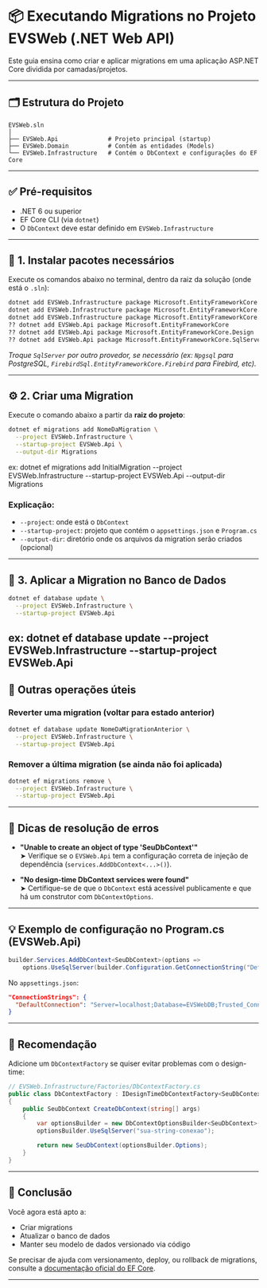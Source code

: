 ﻿# 📦 Executando Migrations no Projeto EVSWeb (.NET Web API)

Este guia ensina como criar e aplicar migrations em uma aplicação ASP.NET Core dividida por camadas/projetos.

---

## 🗂️ Estrutura do Projeto

```
EVSWeb.sln
│
├── EVSWeb.Api              # Projeto principal (startup)
├── EVSWeb.Domain           # Contém as entidades (Models)
└── EVSWeb.Infrastructure   # Contém o DbContext e configurações do EF Core
```

---

## ✅ Pré-requisitos

- .NET 6 ou superior
- EF Core CLI (via `dotnet`)
- O `DbContext` deve estar definido em `EVSWeb.Infrastructure`

---

## 📌 1. Instalar pacotes necessários

Execute os comandos abaixo no terminal, dentro da raiz da solução (onde está o `.sln`):

```bash
dotnet add EVSWeb.Infrastructure package Microsoft.EntityFrameworkCore
dotnet add EVSWeb.Infrastructure package Microsoft.EntityFrameworkCore.Design
dotnet add EVSWeb.Infrastructure package Microsoft.EntityFrameworkCore.SqlServer
?? dotnet add EVSWeb.Api package Microsoft.EntityFrameworkCore
?? dotnet add EVSWeb.Api package Microsoft.EntityFrameworkCore.Design
?? dotnet add EVSWeb.Api package Microsoft.EntityFrameworkCore.SqlServer
```

*Troque `SqlServer` por outro provedor, se necessário (ex: `Npgsql` para PostgreSQL, `FirebirdSql.EntityFrameworkCore.Firebird` para Firebird, etc).*

---

## ⚙️ 2. Criar uma Migration

Execute o comando abaixo a partir da **raiz do projeto**:

```bash
dotnet ef migrations add NomeDaMigration \
  --project EVSWeb.Infrastructure \
  --startup-project EVSWeb.Api \
  --output-dir Migrations
```
ex: dotnet ef migrations add InitialMigration --project EVSWeb.Infrastructure --startup-project EVSWeb.Api --output-dir Migrations

### Explicação:
- `--project`: onde está o `DbContext`
- `--startup-project`: projeto que contém o `appsettings.json` e `Program.cs`
- `--output-dir`: diretório onde os arquivos da migration serão criados (opcional)

---

## 🧪 3. Aplicar a Migration no Banco de Dados

```bash
dotnet ef database update \
  --project EVSWeb.Infrastructure \
  --startup-project EVSWeb.Api
```
ex: dotnet ef database update --project EVSWeb.Infrastructure --startup-project EVSWeb.Api
---

## 🔄 Outras operações úteis

### Reverter uma migration (voltar para estado anterior)

```bash
dotnet ef database update NomeDaMigrationAnterior \
  --project EVSWeb.Infrastructure \
  --startup-project EVSWeb.Api
```

### Remover a última migration (se ainda não foi aplicada)

```bash
dotnet ef migrations remove \
  --project EVSWeb.Infrastructure \
  --startup-project EVSWeb.Api
```

---

## 🐞 Dicas de resolução de erros

- **"Unable to create an object of type 'SeuDbContext'"**  
  ➤ Verifique se o `EVSWeb.Api` tem a configuração correta de injeção de dependência (`services.AddDbContext<...>()`).

- **"No design-time DbContext services were found"**  
  ➤ Certifique-se de que o `DbContext` está acessível publicamente e que há um construtor com `DbContextOptions`.

---

## 💡 Exemplo de configuração no Program.cs (EVSWeb.Api)

```csharp
builder.Services.AddDbContext<SeuDbContext>(options =>
    options.UseSqlServer(builder.Configuration.GetConnectionString("DefaultConnection")));
```

No `appsettings.json`:

```json
"ConnectionStrings": {
  "DefaultConnection": "Server=localhost;Database=EVSWebDB;Trusted_Connection=True;"
}
```

---

## 🧼 Recomendação

Adicione um `DbContextFactory` se quiser evitar problemas com o design-time:

```csharp
// EVSWeb.Infrastructure/Factories/DbContextFactory.cs
public class DbContextFactory : IDesignTimeDbContextFactory<SeuDbContext>
{
    public SeuDbContext CreateDbContext(string[] args)
    {
        var optionsBuilder = new DbContextOptionsBuilder<SeuDbContext>();
        optionsBuilder.UseSqlServer("sua-string-conexao");

        return new SeuDbContext(optionsBuilder.Options);
    }
}
```

---

## 🏁 Conclusão

Você agora está apto a:

- Criar migrations
- Atualizar o banco de dados
- Manter seu modelo de dados versionado via código

Se precisar de ajuda com versionamento, deploy, ou rollback de migrations, consulte a [documentação oficial do EF Core](https://learn.microsoft.com/ef/core/cli/dotnet).

---
